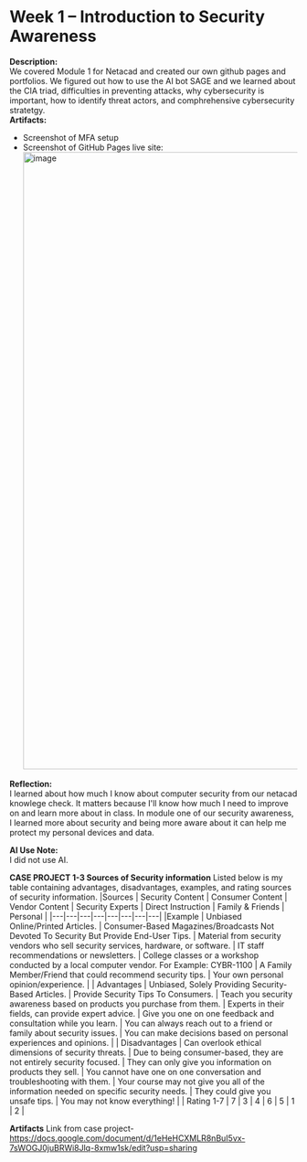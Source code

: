  
# Week 1 – Introduction to Security Awareness
 
**Description:**   
 We covered Module 1 for Netacad and created our own github pages and portfolios. We figured out how to use the AI bot SAGE and we learned about the CIA triad, difficulties in preventing attacks, why cybersecurity is important, how to identify threat actors, and comphrehensive cybersecurity stratetgy.   
**Artifacts:**  
- Screenshot of MFA setup  
- Screenshot of GitHub Pages live site: <img width="1920" height="1080" alt="image" src="https://github.com/user-attachments/assets/b743309a-0285-4e5e-8757-df9e47f74b0b" />

 
**Reflection:**    
 I learned about how much I know about computer security from our netacad knowlege check. It matters because I'll know how much I need to improve on and learn more about in class. In module one of our security awareness, I learned more about security and being more aware about it can help me protect my personal devices and data.

**AI Use Note:**  
I did not use AI.

**CASE PROJECT 1-3 Sources of Security information**
Listed below is my table containing advantages, disadvantages, examples, and rating sources of security information.
|Sources | Security Content  | Consumer Content  | Vendor Content  | Security Experts  | Direct Instruction  | Family & Friends  | Personal  |
|---|---|---|---|---|---|---|---|
|Example | Unbiased Online/Printed Articles. | Consumer-Based Magazines/Broadcasts Not Devoted To Security But Provide End-User Tips. | Material from security vendors who sell security services, hardware, or software. | IT staff recommendations or newsletters. | College classes or a workshop conducted by a local computer vendor. For Example: CYBR-1100  | A Family Member/Friend that could recommend security tips.  | Your own personal opinion/experience.  |
| Advantages | Unbiased, Solely Providing Security-Based Articles.  | Provide Security Tips To Consumers.  | Teach you security awareness based on products you purchase from them.  | Experts in their fields, can provide expert advice.  | Give you one on one feedback and consultation while you learn.  | You can always reach out to a friend or family about security issues.  | You can make decisions based on personal experiences and opinions. |
| Disadvantages  | Can overlook ethical dimensions of security threats.  | Due to being consumer-based, they are not entirely security focused.  | They can only give you information on products they sell.  | You cannot have one on one conversation and troubleshooting with them.  | Your course may not give you all of the information needed on specific security needs. | They could give you unsafe tips.  | You may not know everything!  |
| Rating 1-7  | 7  | 3  | 4  | 6  | 5  | 1  | 2  |

**Artifacts**
Link from case project- https://docs.google.com/document/d/1eHeHCXMLR8nBuI5vx-7sWOGJ0juBRWi8Jlq-8xmw1sk/edit?usp=sharing
